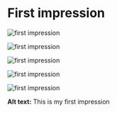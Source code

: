 
# First impression

![first impression 
](02-first-impression.png)

![first impression 
](02-first-impression2.png)

![first impression 
](02-first-impression3.png)

![first impression 
](02-first-impression4.png)

![first impression 
](02-first-impression5.png)

**Alt text:** This is my first impression
